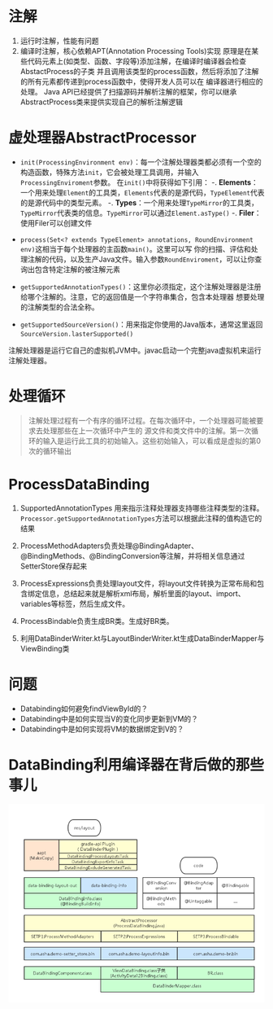 # 注解
1. 运行时注解，性能有问题
2. 编译时注解，核心依赖APT(Annotation Processing Tools)实现
原理是在某些代码元素上(如类型、函数、字段等)添加注解，在编译时编译器会检查AbstactProcess的子类
并且调用该类型的process函数，然后将添加了注解的所有元素都传递到process函数中，使得开发人员可以在
编译器进行相应的处理。
Java API已经提供了扫描源码并解析注解的框架，你可以继承AbstractProcess类来提供实现自己的解析注解逻辑

# 虚处理器AbstractProcessor
* `init(ProcessingEnvironment env)`：每一个注解处理器类都必须有一个空的构造函数，特殊方法`init`，它会被处理工具调用，并输入`ProcessingEnviroment`参数。
在`init()`中将获得如下引用：
    -. **Elements**：一个用来处理`Element`的工具类，`Elements`代表的是源代码，`TypeElement`代表的是源代码中的类型元素。
    -. **Types**：一个用来处理`TypeMirror`的工具类，`TypeMirror`代表类的信息。`TypeMirror`可以通过`Element.asType()`
    -. **Filer**：使用Filer可以创建文件

* `process(Set<? extends TypeElement> annotations, RoundEnvironment env)`这相当于每个处理器的主函数`main()`。这里可以写
你的扫描、评估和处理注解的代码，以及生产Java文件。输入参数`RoundEnviroment`，可以让你查询出包含特定注解的被注解元素
* `getSupportedAnnotationTypes()`：这里你必须指定，这个注解处理器是注册给哪个注解的。注意，它的返回值是一个字符串集合，包含本处理器
想要处理的注解类型的合法全称。
* `getSupportedSourceVersion()`：用来指定你使用的Java版本，通常这里返回`SourceVersion.lasterSupported()`

注解处理器是运行它自己的虚拟机JVM中。javac启动一个完整java虚拟机来运行注解处理器。

# 处理循环
> 注解处理过程有一个有序的循环过程。在每次循环中，一个处理器可能被要求去处理那些在上一次循环中产生的
源文件和类文件中的注解。第一次循环的输入是运行此工具的初始输入。这些初始输入，可以看成是虚拟的第0次的循环输出


# ProcessDataBinding
1. SupportedAnnotationTypes 用来指示注释处理器支持哪些注释类型的注释。
`Processor.getSupportedAnnotationTypes`方法可以根据此注释的值构造它的结果

2. ProcessMethodAdapters负责处理@BindingAdapter、@BindingMethods、@BindingConversion等注解，并将相关信息通过SetterStore保存起来

3. ProcessExpressions负责处理layout文件，将layout文件转换为正常布局和包含绑定信息，总结起来就是解析xml布局，解析里面的layout、import、variables等标签，然后生成文件。

4. ProcessBindable负责生成BR类。生成好BR类。

5. 利用DataBinderWriter.kt与LayoutBinderWriter.kt生成DataBinderMapper与ViewBinding类

# 问题
* Databinding如何避免findViewById的？
* Databinding中是如何实现当V的变化同步更新到VM的？
* Databinding中是如何实现将VM的数据绑定到V的？


# DataBinding利用编译器在背后做的那些事儿
![databinding_process](../img/databinding_process.png)



